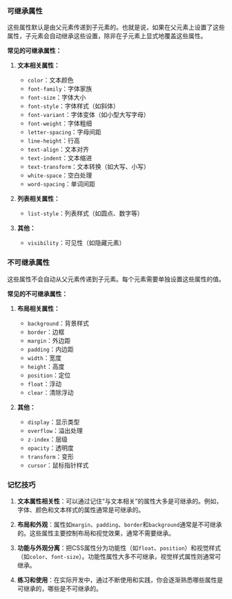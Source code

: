 ### 可继承属性

这些属性默认是由父元素传递到子元素的。也就是说，如果在父元素上设置了这些属性，子元素会自动继承这些设置，除非在子元素上显式地覆盖这些属性。

**常见的可继承属性：**
1. **文本相关属性：**
   - `color`：文本颜色
   - `font-family`：字体家族
   - `font-size`：字体大小
   - `font-style`：字体样式（如斜体）
   - `font-variant`：字体变体（如小型大写字母）
   - `font-weight`：字体粗细
   - `letter-spacing`：字母间距
   - `line-height`：行高
   - `text-align`：文本对齐
   - `text-indent`：文本缩进
   - `text-transform`：文本转换（如大写、小写）
   - `white-space`：空白处理
   - `word-spacing`：单词间距

2. **列表相关属性：**
   - `list-style`：列表样式（如圆点、数字等）

3. **其他：**
   - `visibility`：可见性（如隐藏元素）

### 不可继承属性

这些属性不会自动从父元素传递到子元素。每个元素需要单独设置这些属性的值。

**常见的不可继承属性：**
1. **布局相关属性：**
   - `background`：背景样式
   - `border`：边框
   - `margin`：外边距
   - `padding`：内边距
   - `width`：宽度
   - `height`：高度
   - `position`：定位
   - `float`：浮动
   - `clear`：清除浮动

2. **其他：**
   - `display`：显示类型
   - `overflow`：溢出处理
   - `z-index`：层级
   - `opacity`：透明度
   - `transform`：变形
   - `cursor`：鼠标指针样式

### 记忆技巧

1. **文本属性相关性**：可以通过记住“与文本相关”的属性大多是可继承的。例如，字体、颜色和文本样式的属性通常是可继承的。

2. **布局和外观**：属性如`margin`、`padding`、`border`和`background`通常是不可继承的。这些属性主要控制布局和视觉效果，通常不需要继承。

3. **功能与外观分离**：把CSS属性分为功能性（如`float`、`position`）和视觉样式（如`color`、`font-size`）。功能性属性大多不可继承，视觉样式属性则通常可继承。

4. **练习和使用**：在实际开发中，通过不断使用和实践，你会逐渐熟悉哪些属性是可继承的，哪些是不可继承的。